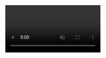 <video auto-play="true" loop="loop" muted="muted" plays-inline="true" src="https://github.com/user-attachments/assets/b9369d71-e51f-4397-855b-5d54b8432ea7" type="video/mp4">
</video>
